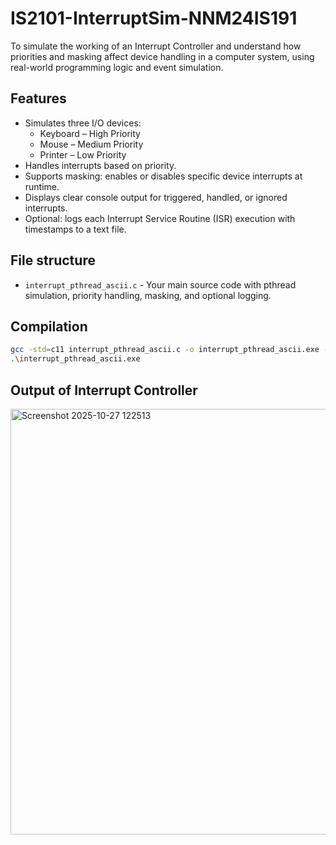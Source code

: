 # IS2101-InterruptSim-NNM24IS191
To simulate the working of an Interrupt Controller and understand how priorities and masking affect device handling in a computer system, using real-world programming logic and event simulation.

## Features
* Simulates three I/O devices:
   * Keyboard – High Priority
   * Mouse – Medium Priority
   * Printer – Low Priority
* Handles interrupts based on priority.
* Supports masking: enables or disables specific device interrupts at runtime.
* Displays clear console output for triggered, handled, or ignored interrupts.
* Optional: logs each Interrupt Service Routine (ISR) execution with timestamps to a text file.

## File structure 
* `interrupt_pthread_ascii.c` - Your main source code with pthread simulation, priority handling, masking, and optional logging.

## Compilation 
```bash
gcc -std=c11 interrupt_pthread_ascii.c -o interrupt_pthread_ascii.exe -lpthread
.\interrupt_pthread_ascii.exe
```

## Output of Interrupt Controller
<img width="1068" height="681" alt="Screenshot 2025-10-27 122513" src="https://github.com/user-attachments/assets/18c98bc1-50c5-4161-b264-59c6a9c3ab6b" />

